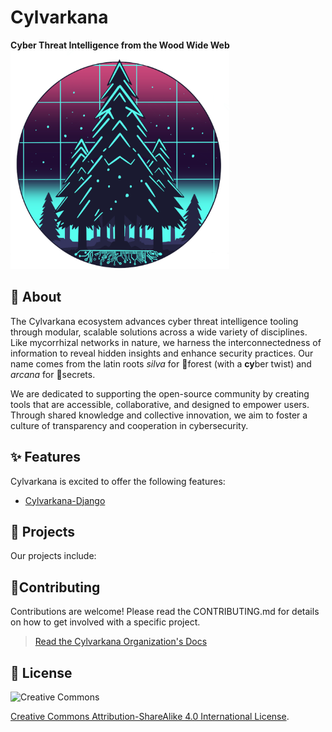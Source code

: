 # Cylvarkana
**Cyber Threat Intelligence from the Wood Wide Web**  
<img src="../assets/cylvarkana.png" height=350>

## 💎 About
The Cylvarkana ecosystem advances cyber threat intelligence tooling through modular, scalable solutions across a wide variety of disciplines. Like mycorrhizal networks in nature, we harness the interconnectedness of information to reveal hidden insights and enhance security practices. Our name comes from the latin roots *silva* for 🌲forest (with a **cy**ber twist) and *arcana* for 🔑secrets.

We are dedicated to supporting the open-source community by creating tools that are accessible, collaborative, and designed to empower users. Through shared knowledge and collective innovation, we aim to foster a culture of transparency and cooperation in cybersecurity.

## ✨ Features
Cylvarkana is excited to offer the following features:
- [Cylvarkana-Django](https://github.com/Cylvarkana/Cylvarkana-Django)

## 🧰 Projects
Our projects include:

## 🤝Contributing
Contributions are welcome! Please read the CONTRIBUTING.md for details on how to get involved with a specific project.

>  [Read the Cylvarkana Organization's Docs](../README.md)

## 📜 License

![Creative Commons](https://img.shields.io/badge/Creative_Commons-4.0-white.svg?logo=creativecommons)

[Creative Commons Attribution-ShareAlike 4.0 International License](http://creativecommons.org/licenses/by-sa/4.0/).
